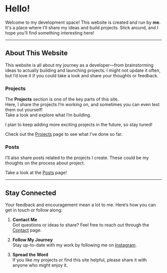 # Hello!

Welcome to my development space! This website is created and run by **me**. It's a place where I’ll share my ideas and build projects. Stick around, and I hope you’ll find something interesting here!  

---

## About This Website

This website is all about my journey as a developer—from brainstorming ideas to actually building and launching projects. I might not update it often, but I’d love it if you could take a look and share your thoughts or feedback.  

### **Projects**  
The **Projects** section is one of the key parts of this site.  
Here, I share the projects I’m working on, and sometimes you can even test them out yourself!  
Take a look and explore what I’m building.  

I plan to keep adding more exciting projects in the future, so stay tuned!  

Check out the [Projects](https://arcoco-studio.github.io/portfolio/projects) page to see what I’ve done so far.  

### **Posts**
I’ll also share posts related to the projects I create. These could be my thoughts on the process about project.

Take a look at the [Posts](https://arcoco-studio.github.io/portfolio/posts) page!  

---

## Stay Connected
Your feedback and encouragement mean a lot to me. Here’s how you can get in touch or follow along:  

1. **Contact Me**  
   Got questions or ideas to share? Feel free to reach out through the [Contact](https://arcoco-studio.github.io/portfolio/home) page.

2. **Follow My Journey**  
   Stay up-to-date with my work by following me on [Instagram](https://www.instagram.com/__acc_software/).

3. **Spread the Word**  
   If you like my projects or find this site helpful, please share it with anyone who might enjoy it.  


